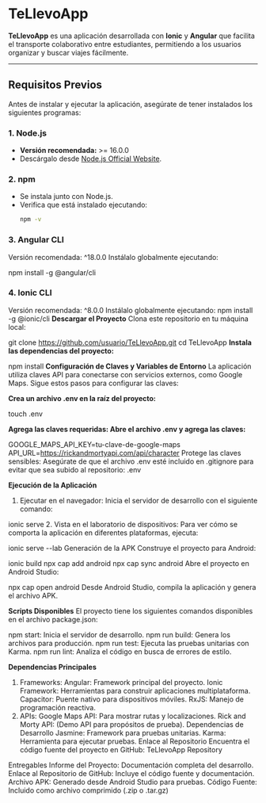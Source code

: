 # **TeLlevoApp**

**TeLlevoApp** es una aplicación desarrollada con **Ionic** y **Angular** que facilita el transporte colaborativo entre estudiantes, permitiendo a los usuarios organizar y buscar viajes fácilmente.

---

## **Requisitos Previos**
Antes de instalar y ejecutar la aplicación, asegúrate de tener instalados los siguientes programas:

### **1. Node.js**
- **Versión recomendada:** >= 16.0.0
- Descárgalo desde [Node.js Official Website](https://nodejs.org).

### **2. npm**
- Se instala junto con Node.js.
- Verifica que está instalado ejecutando:
  ```bash
  npm -v
### **3. Angular CLI**
Versión recomendada: ^18.0.0
Instálalo globalmente ejecutando:

npm install -g @angular/cli
### **4. Ionic CLI**
Versión recomendada: ^8.0.0
Instálalo globalmente ejecutando:
npm install -g @ionic/cli
**Descargar el Proyecto**
Clona este repositorio en tu máquina local:

git clone https://github.com/usuario/TeLlevoApp.git
cd TeLlevoApp
**Instala las dependencias del proyecto:**

npm install
**Configuración de Claves y Variables de Entorno**
La aplicación utiliza claves API para conectarse con servicios externos, como Google Maps. Sigue estos pasos para configurar las claves:

**Crea un archivo .env en la raíz del proyecto:**

touch .env


**Agrega las claves requeridas: Abre el archivo .env y agrega las claves:**

GOOGLE_MAPS_API_KEY=tu-clave-de-google-maps
API_URL=https://rickandmortyapi.com/api/character
Protege las claves sensibles: Asegúrate de que el archivo .env esté incluido en .gitignore para evitar que sea subido al repositorio:
.env


**Ejecución de la Aplicación**
1. Ejecutar en el navegador:
Inicia el servidor de desarrollo con el siguiente comando:

ionic serve
2. Vista en el laboratorio de dispositivos:
Para ver cómo se comporta la aplicación en diferentes plataformas, ejecuta:

ionic serve --lab
Generación de la APK
Construye el proyecto para Android:

ionic build
npx cap add android
npx cap sync android
Abre el proyecto en Android Studio:

npx cap open android
Desde Android Studio, compila la aplicación y genera el archivo APK.

**Scripts Disponibles**
El proyecto tiene los siguientes comandos disponibles en el archivo package.json:

npm start: Inicia el servidor de desarrollo.
npm run build: Genera los archivos para producción.
npm run test: Ejecuta las pruebas unitarias con Karma.
npm run lint: Analiza el código en busca de errores de estilo.

**Dependencias Principales**
1. Frameworks:
Angular: Framework principal del proyecto.
Ionic Framework: Herramientas para construir aplicaciones multiplataforma.
Capacitor: Puente nativo para dispositivos móviles.
RxJS: Manejo de programación reactiva.
2. APIs:
Google Maps API: Para mostrar rutas y localizaciones.
Rick and Morty API: (Demo API para propósitos de prueba).
Dependencias de Desarrollo
Jasmine: Framework para pruebas unitarias.
Karma: Herramienta para ejecutar pruebas.
Enlace al Repositorio
Encuentra el código fuente del proyecto en GitHub:
TeLlevoApp Repository

Entregables
Informe del Proyecto: Documentación completa del desarrollo.
Enlace al Repositorio de GitHub: Incluye el código fuente y documentación.
Archivo APK: Generado desde Android Studio para pruebas.
Código Fuente: Incluido como archivo comprimido (.zip o .tar.gz)
